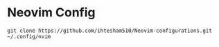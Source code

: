 # Neovim Config

```
git clone https://github.com/ihtesham510/Neovim-configurations.git ~/.config/nvim
```
